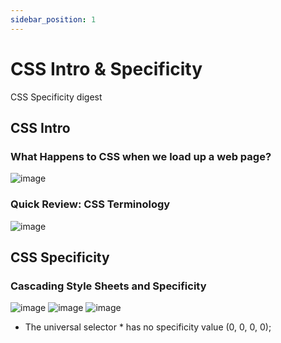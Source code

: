 ```yaml
---
sidebar_position: 1
---
```


# CSS Intro & Specificity

CSS Specificity digest

## CSS Intro

### What Happens to CSS when we load up a web page?
![image](https://github.com/actionanand/wiki/assets/46064269/ae077af4-f713-4292-a0b2-3d586c7e7d05)

### Quick Review: CSS Terminology

![image](https://github.com/actionanand/css-uhost/assets/46064269/ae704491-2adb-4e2d-a9f8-848ffbf644e5)

## CSS Specificity

### Cascading Style Sheets and Specificity

![image](https://github.com/actionanand/css-uhost/assets/46064269/aecee362-1955-48f3-9a27-e4a67fb9fa14)
![image](https://github.com/actionanand/css-uhost/assets/46064269/16d7cdb1-f389-4452-b188-0188dab4a106)
![image](https://github.com/actionanand/css-uhost/assets/46064269/73fe75ef-1b50-40f4-af07-ef5a1c9f4e5c)

* The universal selector * has no specificity value (0, 0, 0, 0);
